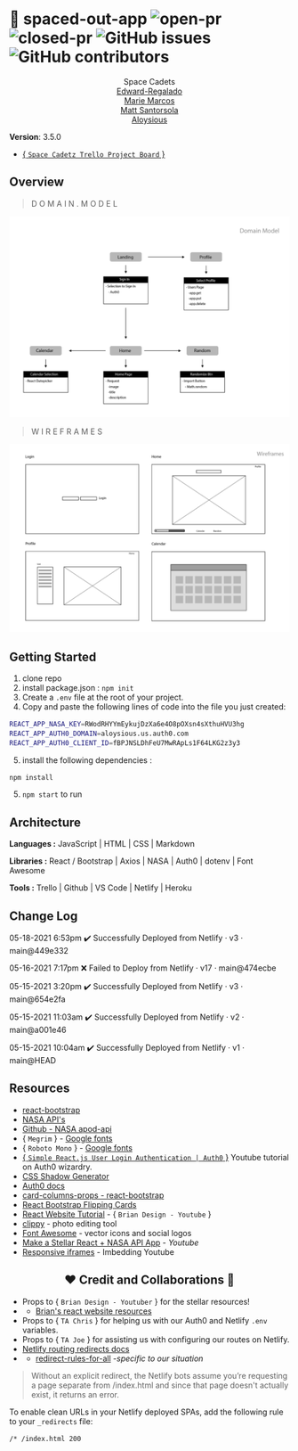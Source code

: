 # 🚀 spaced-out-app ![open-pr](https://img.shields.io/github/issues-pr-raw/space-cadetz/spaced-out-app) ![closed-pr](https://img.shields.io/github/issues-pr-closed/space-cadetz/spaced-out-app) ![GitHub issues](https://img.shields.io/github/issues/space-cadetz/spaced-out-app) ![GitHub contributors](https://img.shields.io/github/contributors/space-cadetz/spaced-out-app?style=plastic)

<div align="center">
<a>Space Cadets</a>
<br>
<a href="https://github.com/Edward-Regalado">Edward-Regalado</a>
<br>
<a href="https://github.com/Mmarcos01">Marie Marcos</a>
<br>
<a href="https://github.com/santorsm">Matt Santorsola</a>
<br>
<a href="https://github.com/AL0YSI0US">Aloysious</a>
<br>
</div>

**Version**: 3.5.0

+ [{ `Space Cadetz Trello Project Board` }](https://trello.com/b/okT7xSTD/spaced-out)

## Overview

<!-- Provide a high level overview of what this application is and why you are building it, beyond the fact that it's an assignment for this class. (i.e. What's your problem domain?) -->

> D O M A I N . M O D E L

![](https://github.com/space-cadetz/spaced-out-app/blob/main/resources/domain-model.PNG?raw=true)

> W I R E F R A M E S

![](https://github.com/space-cadetz/spaced-out-app/blob/main/resources/wireframes.PNG?raw=true)

## Getting Started

<!-- What are the steps that a user must take in order to build this app on their own machine and get it running? -->

1. clone repo
2. install package.json : `npm init`
3. Create a `.env` file at the root of your project.
4. Copy and paste the following lines of code into the file you just created:

<!-- putting your NASA key here feels wrong/insecure to me... that is a secret, and better would be to say "go get an API key from Nasa and include it in your .env as REACT_APP_NASA_KEY". but the Auth0 ones are not as secret/fine to have here. -->
```bash
REACT_APP_NASA_KEY=RWodRHYYmEykujDzXa6e4O8pOXsn4sXthuHVU3hg
REACT_APP_AUTH0_DOMAIN=aloysious.us.auth0.com
REACT_APP_AUTH0_CLIENT_ID=fBPJNSLDhFeU7MwRApLs1F64LKG2z3y3
````

5. install the following dependencies :

````javascript
npm install
````

5. `npm start` to run

<!-- What are the steps that a user must take in order to build this app on their own machine and get it running? -->

## Architecture

<!-- Provide a detailed description of the application design. What technologies (languages, libraries, etc) you're using, and any other relevant design information. -->

**Languages :** JavaScript | HTML | CSS | Markdown

**Libraries :**  React / Bootstrap | Axios | NASA | Auth0 | dotenv | Font Awesome

**Tools :** Trello | Github | VS Code | Netlify | Heroku

## Change Log

<!-- Use this area to document the iterative changes made to your application as each feature is successfully implemented. Use time stamps. Here's an example:
01-01-2001 4:59pm - Application now has a fully-functional express server, with a GET route for the location resource. 
-->

05-18-2021 6:53pm ✔️ Successfully Deployed from Netlify · v3 · main@449e332

05-16-2021 7:17pm ❌ Failed to Deploy from Netlify · v17 · main@474ecbe

05-15-2021 3:20pm ✔️ Successfully Deployed from Netlify · v3 · main@654e2fa

05-15-2021 11:03am ✔️ Successfully Deployed from Netlify · v2 · main@a001e46

05-15-2021 10:04am ✔️ Successfully Deployed from Netlify · v1 · main@HEAD

## Resources

<!-- thank you for all of this! -->

+ [react-bootstrap](https://react-bootstrap.github.io/layout/grid/)
+ [NASA API's](https://api.nasa.gov/)
+ [Github - NASA apod-api](https://github.com/nasa/apod-api)
+ { `Megrim` } - [Google fonts](https://fonts.google.com/specimen/Megrim#standard-styles)
+ { `Roboto Mono` } - [Google fonts](https://fonts.google.com/specimen/Roboto+Mono)
+ [{ `Simple React.js User Login Authentication | Auth0` }](https://www.youtube.com/watch?v=MqczHS3Z2bc) Youtube tutorial on Auth0 wizardry.
+ [CSS Shadow Generator](https://cssgenerator.org/box-shadow-css-generator.html)
+ [Auth0 docs](https://auth0.com/docs/libraries/auth0-react)
+ [card-columns-props - react-bootstrap](https://react-bootstrap.github.io/components/cards/#card-columns-props)
+ [React Bootstrap Flipping Cards](https://mdbootstrap.com/plugins/react/flipping-cards/)
+ [React Website Tutorial](https://www.youtube.com/watch?v=I2UBjN5ER4s) - { `Brian Design - Youtube` }
+ [clippy](https://bennettfeely.com/clippy/) - photo editing tool
+ [Font Awesome](https://fontawesome.com/) - vector icons and social logos
+ [Make a Stellar React + NASA API App](https://www.youtube.com/watch?v=H1nENYv-r_w) - *Youtube*
+ [Responsive iframes](https://www.youtube.com/watch?v=X4t0JxiBeO0) - Imbedding Youtube

<h2 align="center">❤️ Credit and Collaborations 👥</h2>

+ Props to { `Brian Design - Youtuber` } for the stellar resources!
+ + [Brian's react website resources](https://github.com/briancodex/react-website-v1)
+ Props to { `TA Chris` } for helping us with our Auth0 and Netlify `.env` variables.
+ Props to { `TA Joe` } for assisting us with configuring our routes on Netlify.
+ [Netlify routing redirects docs](https://docs.netlify.com/routing/redirects/)
+ + [redirect-rules-for-all](https://www.netlify.com/blog/2019/01/16/redirect-rules-for-all-how-to-configure-redirects-for-your-static-site/) -*specific to our situation*

> Without an explicit redirect, the Netlify bots assume you’re requesting a page separate
> from /index.html and since that page doesn't actually exist, it returns an error.

To enable clean URLs in your Netlify deployed SPAs, add the following rule to your `_redirects` file:

````bash
/* /index.html 200
````
